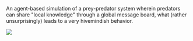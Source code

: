 An agent-based simulation of a prey-predator system wherein predators can share "local knowledge" through a global message board, what (rather unsurprisingly) leads to a very hivemindish behavior.

![](https://github.com/izzortsi/torch-abm/blob/master/abm_predprey.gif)
